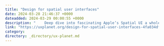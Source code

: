 ```yaml
---
title: "Design for spatial user interfaces"
date: 2024-03-28 21:46:37 +0000
dateadded: 2024-03-29 00:00:55 +0000
description: "    Deep dive into fascinating Apple’s Spatial UI a whole new platform, key principles, building blocks, &amp; best practices for crafting layouts  Continue reading on UX Planet »  "
link: "https://uxplanet.org/design-for-spatial-user-interfaces-4fa034dfbb81?source=rss----819cc2aaeee0---4"
category:
directory: _directory/ux-planet.md
---
```

